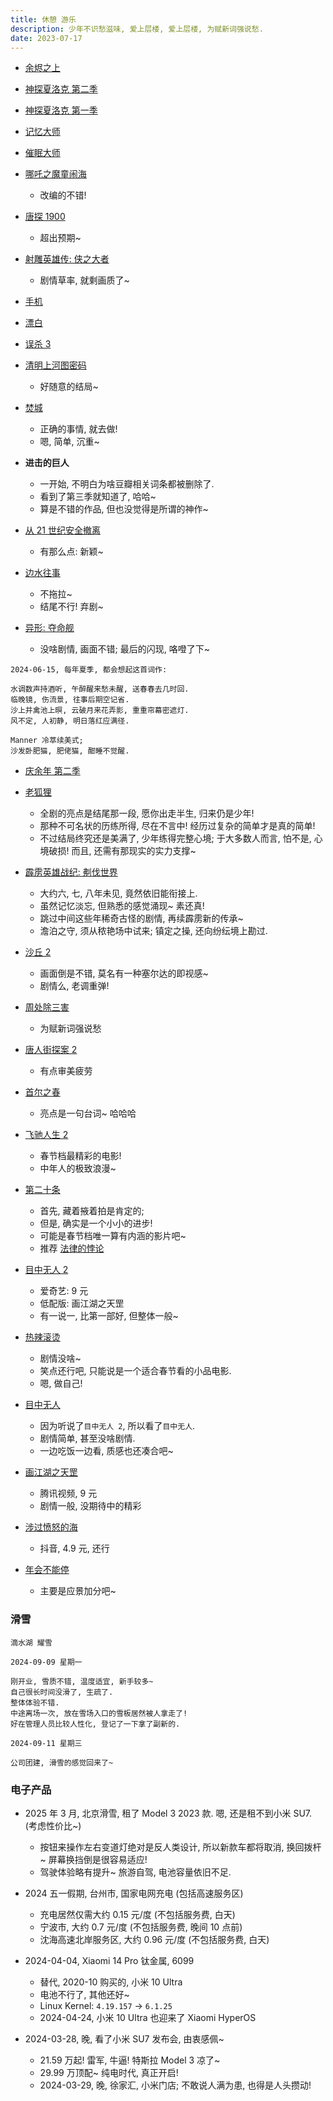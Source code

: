 ```yaml
---
title: 休憩 游乐
description: 少年不识愁滋味, 爱上层楼, 爱上层楼, 为赋新词强说愁.
date: 2023-07-17
---
```


- [余烬之上](https://movie.douban.com/subject/36449287/)

- [神探夏洛克 第二季](https://movie.douban.com/subject/6522269/)

- [神探夏洛克 第一季](https://movie.douban.com/subject/3986493/)

- [记忆大师](https://movie.douban.com/subject/25884801/)

- [催眠大师](https://movie.douban.com/subject/24743711/)

- [哪吒之魔童闹海](https://movie.douban.com/subject/34780991/)
  - 改编的不错!

- [唐探 1900](https://movie.douban.com/subject/36282639/)
  - 超出预期~

- [射雕英雄传: 侠之大者](https://movie.douban.com/subject/36289423/)
  - 剧情草率, 就剩画质了~

- [手机](https://movie.douban.com/subject/1308747/)

- [漂白](https://movie.douban.com/subject/36678419/)

- [误杀 3](https://movie.douban.com/subject/35815771/)

- [清明上河图密码](https://movie.douban.com/subject/26758243/)
  - 好随意的结局~

- [焚城](https://movie.douban.com/subject/36421884/)
  - 正确的事情, 就去做!
  - 嗯, 简单, 沉重~

- __进击的巨人__
  - 一开始, 不明白为啥豆瓣相关词条都被删除了.
  - 看到了第三季就知道了, 哈哈~
  - 算是不错的作品, 但也没觉得是所谓的神作~

- [从 21 世纪安全撤离](https://movie.douban.com/subject/26816104/)
  - 有那么点: 新颖~

- [边水往事](https://movie.douban.com/subject/36097760/)
  - 不拖拉~
  - 结尾不行! 弃剧~

- [异形: 夺命舰](https://movie.douban.com/subject/35792500/)
  - 没啥剧情, 画面不错; 最后的闪现, 咯噔了下~

```
2024-06-15, 每年夏季, 都会想起这首词作:

水调数声持酒听, 午醉醒来愁未醒, 送春春去几时回.
临晚镜, 伤流景, 往事后期空记省.
沙上并禽池上暝, 云破月来花弄影, 重重帘幕密遮灯.
风不定, 人初静, 明日落红应满径.

Manner 冷萃续美式;
沙发卧肥猫, 肥佬猫, 酣睡不觉醒.
```

- [庆余年 第二季](https://movie.douban.com/subject/34937650/)

- [老狐狸](https://movie.douban.com/subject/35611467/)
  - 全剧的亮点是结尾那一段, 愿你出走半生, 归来仍是少年!
  - 那种不可名状的历练所得, 尽在不言中! 经历过复杂的简单才是真的简单!
  - 不过结局终究还是美满了, 少年练得完整心境;
    于大多数人而言, 怕不是, 心境破损!
    而且, 还需有那现实的实力支撑~

- [霹雳英雄战纪: 刜伐世界](https://movie.douban.com/subject/36121853/)
  - 大约六, 七, 八年未见, 竟然依旧能衔接上.
  - 虽然记忆淡忘, 但熟悉的感觉涌现~ 素还真!
  - 跳过中间这些年稀奇古怪的剧情, 再续霹雳新的传承~
  - 澹泊之守, 须从秾艳场中试来; 镇定之操, 还向纷纭境上勘过.

- [沙丘 2](https://movie.douban.com/subject/35575567/)
  - 画面倒是不错, 莫名有一种塞尔达的即视感~
  - 剧情么, 老调重弹!

- [周处除三害](https://movie.douban.com/subject/36151692/)
  - 为赋新词强说愁

- [唐人街探案 2](https://movie.douban.com/subject/35626867/)
  - 有点审美疲劳

- [首尔之春](https://movie.douban.com/subject/35712804/)
  - 亮点是一句台词~ 哈哈哈

- [飞驰人生 2](https://movie.douban.com/subject/36369452/)
  - 春节档最精彩的电影!
  - 中年人的极致浪漫~

- [第二十条](https://movie.douban.com/subject/36208094/)
  - 首先, 藏着掖着拍是肯定的;
  - 但是, 确实是一个小小的进步!
  - 可能是春节档唯一算有内涵的影片吧~
  - 推荐
    [法律的悖论](https://book.douban.com/subject/36624253/)

- [目中无人 2](https://movie.douban.com/subject/36212386/)
  - 爱奇艺: 9 元
  - 低配版: 画江湖之天罡
  - 有一说一, 比第一部好, 但整体一般~

- [热辣滚烫](https://movie.douban.com/subject/36081094/)
  - 剧情没啥~
  - 笑点还行吧, 只能说是一个适合春节看的小品电影.
  - 嗯, 做自己!

- [目中无人](https://movie.douban.com/subject/35295405/)
  - 因为听说了`目中无人 2`, 所以看了`目中无人`.
  - 剧情简单, 甚至没啥剧情.
  - 一边吃饭一边看, 质感也还凑合吧~

- [画江湖之天罡](https://movie.douban.com/subject/36066128/)
  - 腾讯视频, 9 元
  - 剧情一般, 没期待中的精彩

- [涉过愤怒的海](https://movie.douban.com/subject/33456512/)
  - 抖音, 4.9 元, 还行

- [年会不能停](https://movie.douban.com/subject/35725869/)
  - 主要是应景加分吧~

### 滑雪

```
滴水湖 耀雪

2024-09-09 星期一

刚开业, 雪质不错, 温度适宜, 新手较多~
自己很长时间没滑了, 生疏了.
整体体验不错.
中途离场一次, 放在雪场入口的雪板居然被人拿走了!
好在管理人员比较人性化, 登记了一下拿了副新的.

2024-09-11 星期三

公司团建, 滑雪的感觉回来了~
```

### 电子产品

- 2025 年 3 月, 北京滑雪, 租了 Model 3 2023 款.
  嗯, 还是租不到小米 SU7. (考虑性价比~)
  - 按钮来操作左右变道灯绝对是反人类设计,
    所以新款车都将取消, 换回拨杆~
    屏幕换挡倒是很容易适应!
  - 驾驶体验略有提升~ 旅游自驾, 电池容量依旧不足.

- 2024 五一假期, 台州市, 国家电网充电 (包括高速服务区)
  - 充电居然仅需大约 0.15 元/度 (不包括服务费, 白天)
  - 宁波市, 大约 0.7 元/度 (不包括服务费, 晚间 10 点前)
  - 沈海高速北岸服务区, 大约 0.96 元/度 (不包括服务费, 白天)

- 2024-04-04, Xiaomi 14 Pro 钛金属, 6099
  - 替代, 2020-10 购买的, 小米 10 Ultra
  - 电池不行了, 其他还好~
  - Linux Kernel: `4.19.157` -> `6.1.25`
  - 2024-04-24, 小米 10 Ultra 也迎来了 Xiaomi HyperOS

- 2024-03-28, 晚, 看了小米 SU7 发布会, 由衷感佩~
  - 21.59 万起! 雷军, 牛逼!
    特斯拉 Model 3 凉了~
  - 29.99 万顶配~
    纯电时代, 真正开启!
  - 2024-03-29, 晚, 徐家汇, 小米门店;
    不敢说人满为患, 也得是人头攒动!
